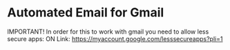 # Automated Email for Gmail
IMPORTANT! 
In order for this to work with gmail you need to allow less secure apps: ON
Link: https://myaccount.google.com/lesssecureapps?pli=1
